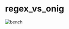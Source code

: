 # regex_vs_onig

![bench](https://user-images.githubusercontent.com/73115739/193082922-5e427906-886e-4545-bac3-5eca0d019b34.png)
